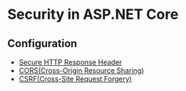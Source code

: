# Security in ASP.NET Core 

## Configuration

- [Secure HTTP Response Header](./secure_http_response_header.md)
- [CORS(Cross-Origin Resource Sharing)](./security_CORS.md.md)
- [CSRF(Cross-Site Request Forgery)](./security_CSRF.md)


